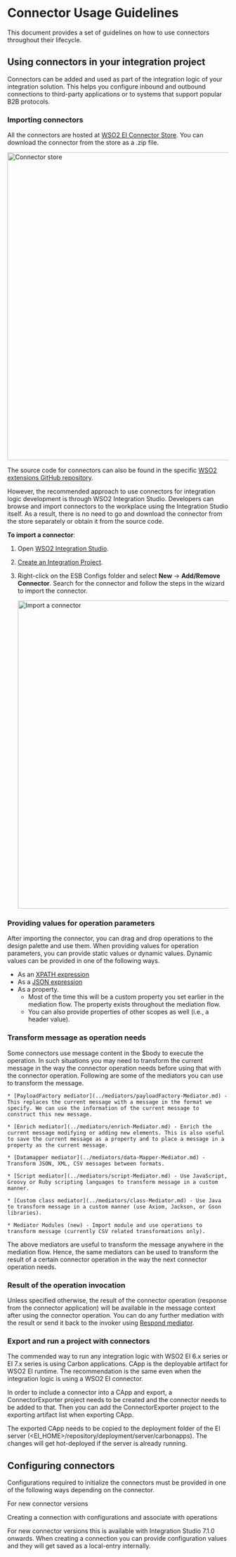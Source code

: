 # Connector Usage Guidelines

This document provides a set of guidelines on how to use connectors throughout their lifecycle.

## Using connectors in your integration project

Connectors can be added and used as part of the integration logic of your integration solution. This helps you configure inbound and outbound connections to third-party applications or to systems that support popular B2B protocols.

### Importing connectors 

All the connectors are hosted at [WSO2 EI Connector Store](https://store.wso2.com/store/assets/esbconnector/list). You can download the connector from the store as a .zip file. 

<img src="../../../assets/img/connectors/connector-store.png" title="Connector store" width="700" alt="Connector store"/>

The source code for connectors can also be found in the specific [WSO2 extensions GitHub repository](https://github.com/wso2-extensions/).

However, the recommended approach to use connectors for integration logic development is through WSO2 Integration Studio. Developers can browse and import connectors to the workplace using the Integration Studio itself. As a result, there is no need to go and download the connector from the store separately or obtain it from the source code.

**To import a connector**:

1. Open [WSO2 Integration Studio](https://wso2.com/integration/integration-studio/).

2. [Create an Integration Project](../../develop/create-integration-project.md).

3. Right-click on the ESB Configs folder and select **New** -> **Add/Remove Connector**. Search for the connector and follow the steps in the wizard to import the connector.

    <img src="../../../assets/img/connectors/import-connector.png" title="Import a connector" width="700" alt="Import a connector"/>

### Providing values for operation parameters 

After importing the connector, you can drag and drop operations to the design palette and use them. When providing values for operation parameters, you can provide static values or dynamic values. Dynamic values can be provided in one of the following ways. 

* As an [XPATH expression](https://www.w3schools.com/xml/xpath_syntax.asp)
* As a [JSON expression](https://docs.oracle.com/cd/E60058_01/PDF/8.0.8.x/8.0.8.0.0/PMF_HTML/JsonPath_Expressions.htm) 
* As a property. 
    * Most of the time this will be a custom property you set earlier in the mediation flow. The property exists throughout the mediation flow. 
    * You can also provide properties of other scopes as well (i.e., a header value).


### Transform message as operation needs 

Some connectors use message content in the $body to execute the operation. In such situations you may need to transform the current message in the way the connector operation needs before using that with the connector operation. Following are some of the mediators you can use to transform the message. 

    * [PayloadFactory mediator](../mediators/payloadFactory-Mediator.md) - This replaces the current message with a message in the format we specify. We can use the information of the current message to construct this new message.

    * [Enrich mediator](../mediators/enrich-Mediator.md) - Enrich the current message modifying or adding new elements. This is also useful to save the current message as a property and to place a message in a property as the current message.

    * [Datamapper mediator](../mediators/data-Mapper-Mediator.md) - Transform JSON, XML, CSV messages between formats.

    * [Script mediator](../mediators/script-Mediator.md) - Use JavaScript, Groovy or Ruby scripting languages to transform message in a custom manner.

    * [Custom class mediator](../mediators/class-Mediator.md) - Use Java to transform message in a custom manner (use Axiom, Jackson, or Gson libraries).

    * Mediator Modules (new) - Import module and use operations to transform message (currently CSV related transformations only).

The above mediators are useful to transform the message anywhere in the mediation flow. Hence, the same mediators can be used to transform the result of a certain connector operation in the way the next connector operation needs. 

### Result of the operation invocation 

Unless specified otherwise, the result of the connector operation (response from the connector application) will be available in the message context after using the connector operation. You can do any further mediation with the result or send it back to the invoker using [Respond mediator](../mediators/respond-Mediator.md). 

### Export and run a project with connectors 

The commended way to run any integration logic with WSO2 EI 6.x series or EI 7.x series is using Carbon applications. CApp is the deployable artifact for WSO2 EI runtime. The recommendation is the same even when the integration logic is using a WSO2 EI connector. 

In order to include a connector into a CApp and export, a ConnectorExporter project needs to be created and the connector needs to be added to that. Then you can add the ConnectorExporter project to the exporting artifact list when exporting CApp. 

The exported CApp needs to be copied to the deployment folder of the EI server (<EI_HOME>/repository/deployment/server/carbonapps). The changes will get hot-deployed if the server is already running.
 
## Configuring connectors 

Configurations required to initialize the connectors must be provided in one of the following ways depending on the connector. 

For new connector versions

Creating a connection with configurations and associate with operations 

For new connector versions this is available with Integration Studio 7.1.0 onwards. When creating a connection you can provide configuration values and they will get saved as a local-entry internally. 

